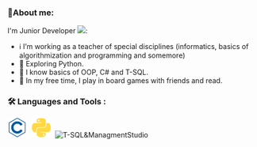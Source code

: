 ### 🦝About me:

I'm Junior Developer <img src="https://media.giphy.com/media/LU5Bi4kbqJOFPpSmyF/giphy.gif" width="30">:

- :information_source: I’m working as a teacher of special disciplines (informatics, basics of algorithmization and programming and somemore)
- :ledger: Exploring Python.
- :brain: I know basics of OOP, C# and T-SQL.
- :game_die: In my free time, I play in board games with friends and read.

### :hammer_and_wrench: Languages and Tools :
<div>
<img src="https://github.com/devicons/devicon/blob/master/icons/c/c-line.svg" title="C#" alt="C#" width="40" height="40"/>&nbsp;
<img src="https://github.com/devicons/devicon/blob/master/icons/python/python-plain.svg" title="Python" alt="Python" width="40" height="40"/>&nbsp;
<img src="https://github.com/benc-uk/icon-collection/blob/master/logos/logo_sql.svg" title="T-SQL&ManagmentStudio" alt="T-SQL&ManagmentStudio" width="40" height="40" "backgraungd=white"/>&nbsp;
</div>
